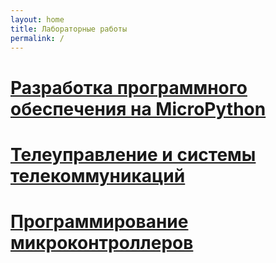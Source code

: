 ```yaml
---
layout: home
title: Лабораторные работы
permalink: /
---
```


# [Разработка программного обеспечения на MicroPython]({{site.baseurl}}/micropython/)

# [Телеуправление и системы телекоммуникаций]({{site.baseurl}}/tuistk/)

# [Программирование микроконтроллеров]({{site.baseurl}}/mcu_programming/)